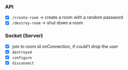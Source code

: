 ### API
- [x] `/create-room` -> create a room with a random password
- [x] `/destroy-room` -> shut down a room

### Socket (Server)
- [x] join to room id onConnection, if could't drop the user
- [x] `destroyed` 
- [x] `configure` 
- [x] `disconnect`
